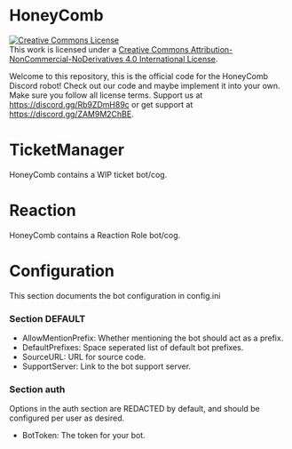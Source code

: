# HoneyComb

<a rel="license" href="http://creativecommons.org/licenses/by-nc-nd/4.0/"><img alt="Creative Commons License" style="border-width:0" src="https://i.creativecommons.org/l/by-nc-nd/4.0/88x31.png" /></a><br />This work is licensed under a <a rel="license" href="http://creativecommons.org/licenses/by-nc-nd/4.0/">Creative Commons Attribution-NonCommercial-NoDerivatives 4.0 International License</a>.

Welcome to this repository, this is the official code for the HoneyComb Discord robot! Check out our code and maybe implement it into your own. Make sure you follow all license terms. Support us at https://discord.gg/Rb9ZDmH89c or get support at https://discord.gg/ZAM9M2ChBE.

# TicketManager

HoneyComb contains a WIP ticket bot/cog.

# Reaction

HoneyComb contains a Reaction Role bot/cog.

# Configuration

This section documents the bot configuration in config.ini

### Section DEFAULT

- AllowMentionPrefix: Whether mentioning the bot should act as a prefix.
- DefaultPrefixes: Space seperated list of default bot prefixes.
- SourceURL: URL for source code.
- SupportServer: Link to the bot support server.

### Section auth
Options in the auth section are REDACTED by default, and should be configured per user as desired.

- BotToken: The token for your bot.
